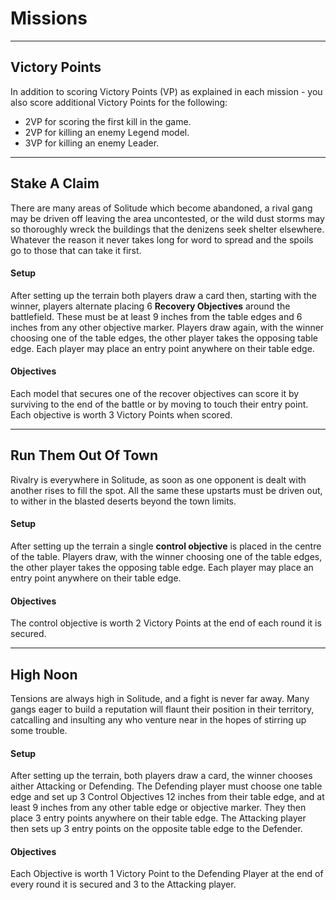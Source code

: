 # Missions

---

## Victory Points

In addition to scoring Victory Points (VP) as explained in each mission - you also score additional Victory Points for the following:

- 2VP for scoring the first kill in the game.
- 2VP for killing an enemy Legend model.
- 3VP for killing an enemy Leader.

---

## Stake A Claim

There are many areas of Solitude which become abandoned, a rival gang may be driven off leaving the area uncontested, or the wild dust storms may so thoroughly wreck the buildings that the denizens seek shelter elsewhere. Whatever the reason it never takes long for word to spread and the spoils go to those that can take it first.

#### Setup

After setting up the terrain both players draw a card then, starting with the winner, players alternate placing 6 **Recovery Objectives** around the battlefield. These must be at least 9 inches from the table edges and 6 inches from any other objective marker. Players draw again, with the winner choosing one of the table edges, the other player takes the opposing table edge. Each player may place an entry point anywhere on their table edge.

#### Objectives

Each model that secures one of the recover objectives can score it by surviving to the end of the battle or by moving to touch their entry point. Each objective is worth 3 Victory Points when scored.

---

## Run Them Out Of Town

Rivalry is everywhere in Solitude, as soon as one opponent is dealt with another rises to fill the spot. All the same these upstarts must be driven out, to wither in the blasted deserts beyond the town limits.

#### Setup

After setting up the terrain a single **control objective** is placed in the centre of the table. Players draw, with the winner choosing one of the table edges, the other player takes the opposing table edge. Each player may place an entry point anywhere on their table edge.

#### Objectives

The control objective is worth 2 Victory Points at the end of each round it is secured.

---

## High Noon

Tensions are always high in Solitude, and a fight is never far away. Many gangs eager to build a reputation will flaunt their position in their territory, catcalling and insulting any who venture near in the hopes of stirring up some trouble.

#### Setup

After setting up the terrain, both players draw a card, the winner chooses aither Attacking or Defending. The Defending player must choose one table edge and set up 3 Control Objectives 12 inches from their table edge, and at least 9 inches from any other table edge or objective marker. They then place 3 entry points anywhere on their table edge. The Attacking player then sets up 3 entry points on the opposite table edge to the Defender.

#### Objectives

Each Objective is worth 1 Victory Point to the Defending Player at the end of every round it is secured and 3 to the Attacking player.